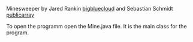 Minesweeper by Jared Rankin [bigbluecloud](https://github.com/bigbluecloud) and Sebastian Schmidt [publicarray](https://github.com/publicarray)

To open the programm open the Mine.java file. It is the main class for the program.
